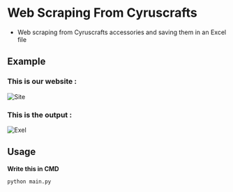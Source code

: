 # Web Scraping From Cyruscrafts
+ Web scraping from Cyruscrafts accessories and saving them in an Excel file

## Example
### This is our website :
![Site](https://user-images.githubusercontent.com/130315073/235243437-0ede480d-6b17-4a63-9989-397ccb99b2a7.png)
### This is the output :
![Exel](https://user-images.githubusercontent.com/130315073/235243449-2cb893d5-4554-45e5-9348-77bddc81345e.png)


## Usage
  **Write this in CMD**
  ~~~
  python main.py
  ~~~
